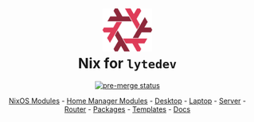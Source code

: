 <div align="center">

<h1>
<img width="100" src="lib/images/Nix_snowflake_lytedev.svg" /> <br>
Nix for <code>lytedev</code>
</h1>

[![pre-merge status](https://git.lyte.dev/lytedev/nix/badges/workflows/pre-merge.yaml/badge.svg)](https://git.lyte.dev/lytedev/nix/actions?workflow=pre-merge.yaml)

[NixOS Modules](./lib/modules/nixos/default.nix) - [Home Manager Modules](./lib/modules/home/default.nix) - [Desktop](./packages/hosts/dragon.nix) - [Laptop](./packages/hosts/foxtrot.nix) - [Server](./packages/hosts/beefcake.nix) - [Router](./packages/hosts/router.nix) - [Packages](./packages/default.nix) - [Templates](./lib/templates/default.nix) - [Docs](./lib/doc)

</div>
